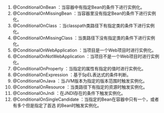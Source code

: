 1. @ConditionalOnBean ：当容器中有指定Bean的条件下进行实例化。
2. @ConditionalOnMissingBean ：当容器里没有指定Bean的条件下进行实例化。
3. @ConditionalOnClass ：当classpath类路径下有指定类的条件下进行实例化。
4. @ConditionalOnMissingClass ：当类路径下没有指定类的条件下进行实例化。
5. @ConditionalOnWebApplication ：当项目是一个Web项目时进行实例化。
6. @ConditionalOnNotWebApplication ：当项目不是一个Web项目时进行实例化。
7. @ConditionalOnProperty ：当指定的属性有指定的值时进行实例化。
8. @ConditionalOnExpression ：基于SpEL表达式的条件判断。
9. @ConditionalOnJava ：当JVM版本为指定的版本范围时触发实例化。
10. @ConditionalOnResource ：当类路径下有指定的资源时触发实例化。
11. @ConditionalOnJndi ：在JNDI存在的条件下触发实例化。
12. @ConditionalOnSingleCandidate ：当指定的Bean在容器中只有一个，或者有多个但是指定了首选
的Bean时触发实例化。